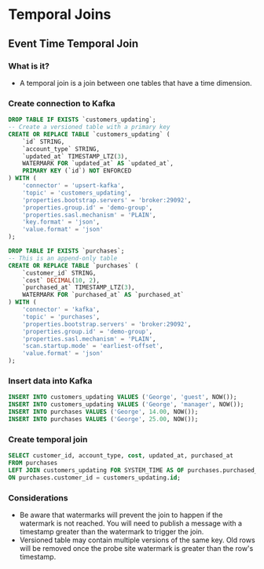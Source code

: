# Temporal Joins

## Event Time Temporal Join
### What is it?
- A temporal join is a join between one tables that have a time dimension.
### Create connection to Kafka
```sql
DROP TABLE IF EXISTS `customers_updating`;
-- Create a versioned table with a primary key
CREATE OR REPLACE TABLE `customers_updating` (
    `id` STRING,
    `account_type` STRING,
    `updated_at` TIMESTAMP_LTZ(3),
    WATERMARK FOR `updated_at` AS `updated_at`,
    PRIMARY KEY (`id`) NOT ENFORCED
) WITH (
    'connector' = 'upsert-kafka',
    'topic' = 'customers_updating',
    'properties.bootstrap.servers' = 'broker:29092',
    'properties.group.id' = 'demo-group',
    'properties.sasl.mechanism' = 'PLAIN',
    'key.format' = 'json',
    'value.format' = 'json'
);

DROP TABLE IF EXISTS `purchases`;
-- This is an append-only table
CREATE OR REPLACE TABLE `purchases` (
    `customer_id` STRING,
    `cost` DECIMAL(10, 2),
    `purchased_at` TIMESTAMP_LTZ(3),
    WATERMARK FOR `purchased_at` AS `purchased_at`
) WITH (
    'connector' = 'kafka',
    'topic' = 'purchases',
    'properties.bootstrap.servers' = 'broker:29092',
    'properties.group.id' = 'demo-group',
    'properties.sasl.mechanism' = 'PLAIN',
    'scan.startup.mode' = 'earliest-offset',
    'value.format' = 'json'
);
```

### Insert data into Kafka
```sql
INSERT INTO customers_updating VALUES ('George', 'guest', NOW());
INSERT INTO customers_updating VALUES ('George', 'manager', NOW());
INSERT INTO purchases VALUES ('George', 14.00, NOW());
INSERT INTO purchases VALUES ('George', 25.00, NOW());
```

### Create temporal join
```sql
SELECT customer_id, account_type, cost, updated_at, purchased_at
FROM purchases 
LEFT JOIN customers_updating FOR SYSTEM_TIME AS OF purchases.purchased_at
ON purchases.customer_id = customers_updating.id;
```

### Considerations
- Be aware that watermarks will prevent the join to happen if the watermark is not reached. You will need to publish a message with a timestamp greater than the watermark to trigger the join.
- Versioned table may contain multiple versions of the same key. Old rows will be removed once the probe site watermark is greater than the row's timestamp.